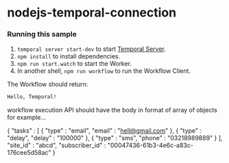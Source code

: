 # nodejs-temporal-connection


### Running this sample

1. `temporal server start-dev` to start [Temporal Server](https://github.com/temporalio/cli/#installation).
1. `npm install` to install dependencies.
1. `npm run start.watch` to start the Worker.
1. In another shell, `npm run workflow` to run the Workflow Client.

The Workflow should return:

```bash
Hello, Temporal!
```

workflow execution API should have the body in format of array of objects
for example...

 {
  "tasks" :  [
        {
            "type" : "email",
            "email" : "hell@gmail.com"
        },
        {
            "type" : "delay",
            "delay" : "100000"
        },
        {
            "type" : "sms",
            "phone" : "03218989889"
        }
    ],
    "site_id" : "abcd",
    "subscriber_id" : "00047436-61b3-4e6c-a83c-176cee5d58ac"
  }
